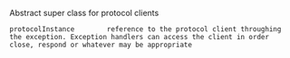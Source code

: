 Abstract super class for protocol clients	protocolInstance		reference to the protocol client throughing the exception. Exception handlers can access the client in order close, respond or whatever may be appropriate